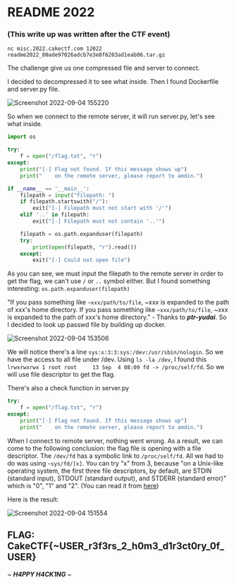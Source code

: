 # **README 2022**

### (This write up was written after the CTF event)

```
nc misc.2022.cakectf.com 12022
readme2022_80ade97026adcb7e3e8f6203ad1eab06.tar.gz
```

The challenge give us one compressed file and server to connect.

I decided to decompressed it to see what inside. Then I found Dockerfile and server.py file.

![Screenshot 2022-09-04 155220](https://user-images.githubusercontent.com/89141562/188305566-df9bfcdb-5123-476f-8c89-cf63b9e3af1a.png)

So when we connect to the remote server, it will run server.py, let's see what inside.

```python
import os

try:
    f = open("/flag.txt", "r")
except:
    print("[-] Flag not found. If this message shows up")
    print("    on the remote server, please report to amdin.")

if __name__ == '__main__':
    filepath = input("filepath: ")
    if filepath.startswith("/"):
        exit("[-] Filepath must not start with '/'")
    elif '..' in filepath:
        exit("[-] Filepath must not contain '..'")

    filepath = os.path.expanduser(filepath)
    try:
        print(open(filepath, "r").read())
    except:
        exit("[-] Could not open file")
```

As you can see, we must input the filepath to the remote server in order to get the flag, we can't use `/` or `..` symbol either. But I found something interesting: `os.path.expanduser(filepath)` 

"If you pass something like `~xxx/path/to/file`, ~xxx is expanded to the path of xxx's home directory. If you pass something like `~xxx/path/to/file`, ~xxx is expanded to the path of xxx's home directory." - Thanks to **_ptr-yudai_**. So I decided to look up passwd file by building up docker.

![Screenshot 2022-09-04 153506](https://user-images.githubusercontent.com/89141562/188305576-fe067ec1-fd1f-4294-a8eb-0cd2075502d1.png)

We will notice there's a line `sys:x:3:3:sys:/dev:/usr/sbin/nologin`. So we have the access to all file under /dev. Using `ls -la /dev`, I found this `lrwxrwxrwx 1 root root     13 Sep  4 08:09 fd -> /proc/self/fd`. So we will use file descriptor to get the flag.

There's also a check function in server.py 

```python
try:
    f = open("/flag.txt", "r")
except:
    print("[-] Flag not found. If this message shows up")
    print("    on the remote server, please report to amdin.")
```

When I connect to remote server, nothing went wrong. As a result, we can come to the following conclusion: the flag file is opening with a file descriptor. The `/dev/fd` has a symbolic link to `/proc/self/fd`. All we had to do was using `~sys/fd/[x]`. You can try "x" from 3, because "on a Unix-like operating system, the first three file descriptors, by default, are STDIN (standard input), STDOUT (standard output), and STDERR (standard error)" which is "0", "1" and "2". (You can read it from [here](https://www.computerhope.com/jargon/f/file-descriptor.htm))

Here is the result:

![Screenshot 2022-09-04 151554](https://user-images.githubusercontent.com/89141562/188305587-de4f6df2-e9ae-4a44-b606-64ceffbbc894.png)

## FLAG: CakeCTF{~USER_r3f3rs_2_h0m3_d1r3ct0ry_0f_USER}

~ **_H4PPY H4CK1NG_** ~








